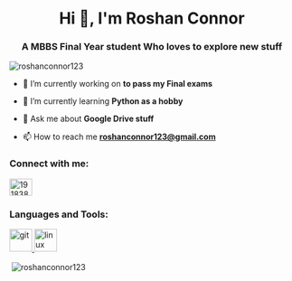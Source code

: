 <h1 align="center">Hi 👋, I'm Roshan Connor</h1>
<h3 align="center">A MBBS Final Year student Who loves to explore new stuff</h3>

<p align="left"> <img src="https://komarev.com/ghpvc/?username=roshanconnor123&label=Profile%20views&color=0e75b6&style=flat" alt="roshanconnor123" /> </p>

- 🔭 I’m currently working on **to pass my Final exams**

- 🌱 I’m currently learning **Python as a hobby**

- 💬 Ask me about **Google Drive stuff**

- 📫 How to reach me **roshanconnor123@gmail.com**

<p align="left">
<h3 align="left">Connect with me:</h3>
<a href="https://stackoverflow.com/users/19183813" target="blank"><img align="center" src="https://cdn.jsdelivr.net/npm/simple-icons@3.0.1/icons/stackoverflow.svg" alt="19183813" height="30" width="40" /></a>
</p>

<h3 align="left">Languages and Tools:</h3>
<p align="left"> <a href="https://git-scm.com/" target="_blank"> <img src="https://www.vectorlogo.zone/logos/git-scm/git-scm-icon.svg" alt="git" width="40" height="40"/> </a> <a href="https://www.linux.org/" target="_blank"> <img src="https://devicons.github.io/devicon/devicon.git/icons/linux/linux-original.svg" alt="linux" width="40" height="40"/> </a> </p>

<p>&nbsp;<img align="center" src="https://github-readme-stats.vercel.app/api?username=roshanconnor123&show_icons=true" alt="roshanconnor123" /></p>
